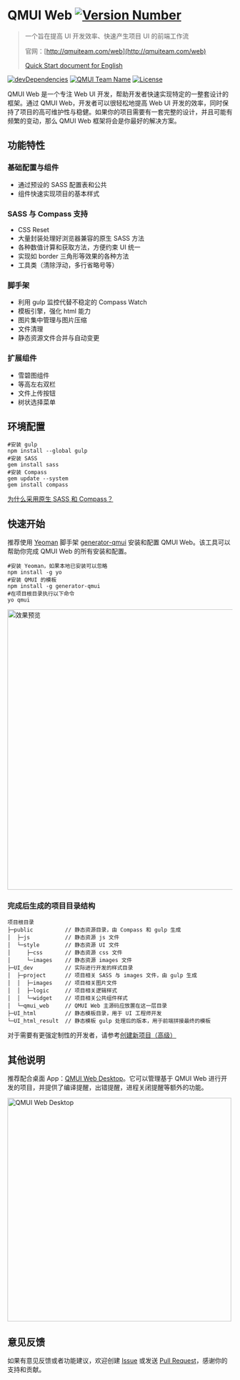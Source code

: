 # QMUI Web [![Version Number](https://img.shields.io/npm/v/generator-qmui.svg?style=flat)](https://github.com/QMUI/qmui_web/ "Version Number")
> 一个旨在提高 UI 开发效率、快速产生项目 UI 的前端工作流
>
> 官网：[http://qmuiteam.com/web](http://qmuiteam.com/web)
>
> [Quick Start document for English](https://github.com/QMUI/qmui_web/tree/master/docs-translations/en-US)

[![devDependencies](https://img.shields.io/david/dev/QMUI/qmui_web.svg?style=flat)](https://ci.appveyor.com/project/QMUI/qmui_web "devDependencies") 
[![QMUI Team Name](https://img.shields.io/badge/Team-QMUI-brightgreen.svg?style=flat)](https://github.com/QMUI "QMUI Team") 
[![License](https://img.shields.io/badge/license-MIT-blue.svg?style=flat)](http://opensource.org/licenses/MIT "Feel free to contribute.") 

QMUI Web 是一个专注 Web UI 开发，帮助开发者快速实现特定的一整套设计的框架。通过 QMUI Web，开发者可以很轻松地提高 Web UI 开发的效率，同时保持了项目的高可维护性与稳健。如果你的项目需要有一套完整的设计，并且可能有频繁的变动，那么 QMUI Web 框架将会是你最好的解决方案。

## 功能特性

### 基础配置与组件
* 通过预设的 SASS 配置表和公共
* 组件快速实现项目的基本样式

### SASS 与 Compass 支持
* CSS Reset
* 大量封装处理好浏览器兼容的原生 SASS 方法
* 各种数值计算和获取方法，方便约束 UI 统一
* 实现如 border 三角形等效果的各种方法
* 工具类（清除浮动，多行省略号等）

### 脚手架
* 利用 gulp 监控代替不稳定的 Compass Watch
* 模板引擎，强化 html 能力
* 图片集中管理与图片压缩
* 文件清理
* 静态资源文件合并与自动变更

### 扩展组件
* 雪碧图组件
* 等高左右双栏
* 文件上传按钮
* 树状选择菜单

## 环境配置

```
#安装 gulp
npm install --global gulp
#安装 SASS 
gem install sass
#安装 Compass
gem update --system
gem install compass
```
[为什么采用原生 SASS 和 Compass？](https://github.com/QMUI/qmui_web/wiki/Q&A#%E4%B8%BA%E4%BB%80%E4%B9%88%E9%87%87%E7%94%A8%E5%8E%9F%E7%94%9F-sass-%E5%92%8C-compass)

## 快速开始
推荐使用 [Yeoman](http://yeoman.io/) 脚手架 [generator-qmui](https://github.com/QMUI/generator-qmui) 安装和配置 QMUI Web。该工具可以帮助你完成 QMUI Web 的所有安装和配置。

```
#安装 Yeoman，如果本地已安装可以忽略
npm install -g yo
#安装 QMUI 的模板
npm install -g generator-qmui
#在项目根目录执行以下命令
yo qmui
```
<img src="https://raw.githubusercontent.com/QMUI/qmuidemo_web/master/public/style/images/independent/Generator.gif" width="628" alt="效果预览" />

### 完成后生成的项目目录结构
```
项目根目录
├─public          // 静态资源目录，由 Compass 和 gulp 生成
│  ├─js           // 静态资源 js 文件
│  └─style        // 静态资源 UI 文件
│     ├─css       // 静态资源 css 文件
│     └─images    // 静态资源 images 文件
├─UI_dev          // 实际进行开发的样式目录
│  ├─project      // 项目相关 SASS 与 images 文件，由 gulp 生成
│  │  ├─images    // 项目相关图片文件
│  │  ├─logic     // 项目相关逻辑样式
│  │  └─widget    // 项目相关公共组件样式
│  └─qmui_web     // QMUI Web 主源码应放置在这一层目录
├─UI_html         // 静态模板目录，用于 UI 工程师开发
└─UI_html_result  // 静态模板 gulp 处理后的版本，用于前端拼接最终的模板
```

对于需要有更强定制性的开发者，请参考[创建新项目（高级）](http://qmuiteam.com/web/start.html#qui_createProject)

## 其他说明
推荐配合桌面 App：[QMUI Web Desktop](http://qmuiteam.com/web/app.html)。它可以管理基于 QMUI Web 进行开发的项目，并提供了编译提醒，出错提醒，进程关闭提醒等额外的功能。

<img src="https://raw.githubusercontent.com/QMUI/qmuidemo_web/master/public/style/images/independent/App_2x.png" width="501" alt="QMUI Web Desktop" />

## 意见反馈
如果有意见反馈或者功能建议，欢迎创建 [Issue](https://github.com/QMUI/qmui_web/issues) 或发送 [Pull Request](https://github.com/QMUI/qmui_web/pulls)，感谢你的支持和贡献。
